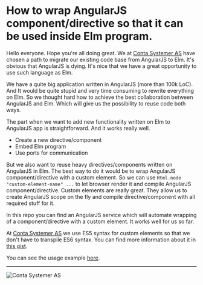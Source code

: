 # How to wrap AngularJS component/directive so that it can be used inside Elm program.

Hello everyone. Hope you're all doing great.
We at [Conta Systemer AS] have chosen a path to migrate our existing code base from AngularJS to Elm.
It's obvious that AngularJS is dying. It's nice that we have a great opportunity to use such language as Elm.

We have a quite big application written in AngularJS (more than 100k LoC).
And It would be quite stupid and very time consuming to rewrite everything on Elm.
So we thought hard how to achieve the best collaboration between AngularJS and Elm.
Which will give us the possibility to reuse code both ways.

The part when we want to add new functionality written on Elm to AngularJS app is straightforward. And it works really well.
* Create a new directive/component
* Embed Elm program
* Use ports for communication

But we also want to reuse heavy directives/components written on AngularJS in Elm.
The best way to do it would be to wrap AngularJS component/directive with a custom element.
So we can use `Html.node "custom-element-name" ...` to let browser render it and compile AngularJS component/directive.
Custom elements are really great.
They allow us to create AngularJS scope on the fly and compile directive/component with all required stuff for it.

In this repo you can find an AngularJS service which will automate wrapping of a component/directive with a custom element.
It works well for us so far.

At [Conta Systemer AS] we use ES5 syntax for custom elements so that we don't have to transpile ES6 syntax.
You can find more information about it in [this gist][custom-elements-gist].

You can see the usage example [here][example].

[Conta Systemer AS]: https://github.com/ContaSystemer
[custom-elements-gist]: https://gist.github.com/akoppela/8a19d9b039e9af21c4b27b5c4c998782
[example]: https://ellie-app.com/3Dr29ZgH6KHa1

---

![Conta Systemer AS](https://contasystemer.no/wp-content/themes/contasystemer/images/logo.png)